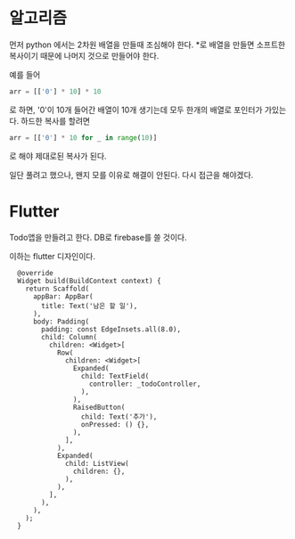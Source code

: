 # 알고리즘
먼저 python 에서는 2차원 배열을 만들때 조심해야 한다.
*로 배열을 만들면 소프트한 복사이기 때문에 나머지 것으로 만들어야 한다.

예를 들어
```python
arr = [['0'] * 10] * 10
```
로 하면, '0'이 10개 들어간 배열이 10개 생기는데 모두 한개의 배열로 포인터가 가있는다.
하드한 복사를 할려면
```python
arr = [['0'] * 10 for _ in range(10)]
```
로 해야 제대로된 복사가 된다.

일단 풀려고 했으나, 왠지 모를 이유로 해결이 안된다.
다시 접근을 해야겠다.

# Flutter
Todo앱을 만들려고 한다.
DB로 firebase를 쓸 것이다.

이하는 flutter 디자인이다. 
```
  @override
  Widget build(BuildContext context) {
    return Scaffold(
      appBar: AppBar(
        title: Text('남은 할 일'),
      ),
      body: Padding(
        padding: const EdgeInsets.all(8.0),
        child: Column(
          children: <Widget>[
            Row(
              children: <Widget>[
                Expanded(
                  child: TextField(
                    controller: _todoController,
                  ),
                ),
                RaisedButton(
                  child: Text('추가'),
                  onPressed: () {},
                ),
              ],
            ),
            Expanded(
              child: ListView(
                children: {},
              ),
            ),
          ],
        ),
      ),
    );
  }
```